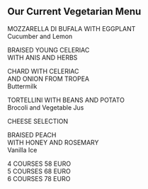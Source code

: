 ## Our Current Vegetarian Menu

MOZZARELLA DI BUFALA WITH EGGPLANT  
Cucumber and Lemon
  
  
BRAISED YOUNG CELERIAC  
WITH ANIS AND HERBS  
  
  
CHARD WITH CELERIAC  
AND ONION FROM TROPEA  
Buttermilk  
  
  
TORTELLINI WITH BEANS AND POTATO  
Brocoli and Vegetable Jus  
  
  
CHEESE SELECTION  
  
  
BRAISED PEACH  
WITH HONEY AND ROSEMARY  
Vanilla Ice  
  
  
  
4 COURSES 58 EURO  
5 COURSES 68 EURO  
6 COURSES 78 EURO  
